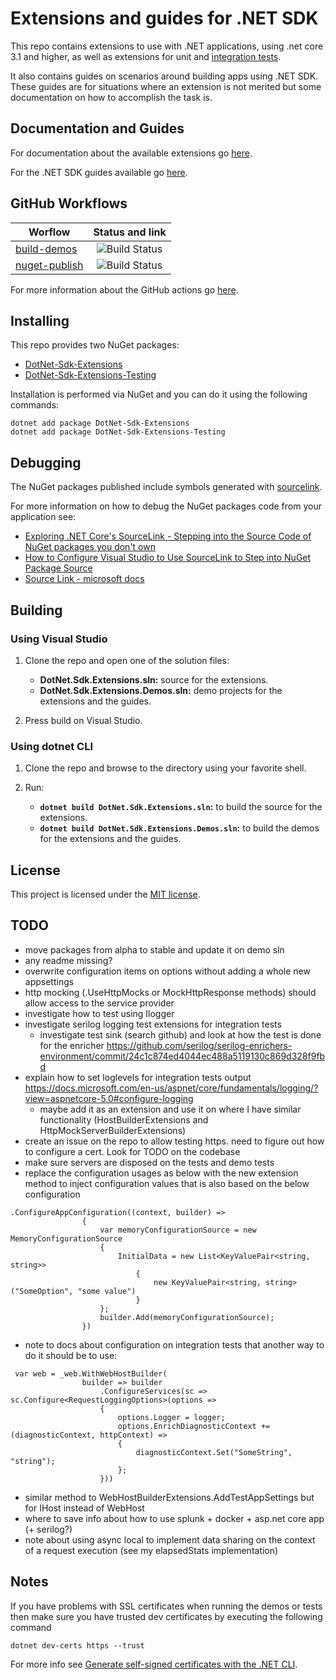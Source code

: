 # Extensions and guides for .NET SDK

This repo contains extensions to use with .NET applications, using .net core 3.1 and higher, as well as extensions for unit and [integration tests](https://docs.microsoft.com/en-us/aspnet/core/test/integration-tests?#introduction-to-integration-tests).

It also contains guides on scenarios around building apps using .NET SDK. These guides are for situations where an extension is not merited but some documentation on how to accomplish the task is.

## Documentation and Guides

For documentation about the available extensions go [here](/docs/docs-main.md).

For the .NET SDK guides available go [here](/docs/guides-main.md).

## GitHub Workflows

| Worflow                   |      Status and link      |
|---------------------------|:-------------------------:|
| [build-demos](https://github.com/edumserrano/dot-net-sdk-extensions/blob/master/.github/workflows/build-demos.yml)             |  ![Build Status](https://github.com/edumserrano/dot-net-sdk-extensions/workflows/Build%20demos/badge.svg) |
| [nuget-publish](https://github.com/edumserrano/dot-net-sdk-extensions/blob/master/.github/workflows/nuget-publish.yml)             |  ![Build Status](https://github.com/edumserrano/dot-net-sdk-extensions/workflows/Publish%20Nuget%20packages/badge.svg) |

For more information about the GitHub actions go [here](/docs/github-workflows/github-workflows.md).

## Installing

This repo provides two NuGet packages:

- [DotNet-Sdk-Extensions](https://www.nuget.org/packages/DotNet-Sdk-Extensions)
- [DotNet-Sdk-Extensions-Testing](https://www.nuget.org/packages/DotNet-Sdk-Extensions-Testing)

Installation is performed via NuGet and you can do it using the following commands:

```
dotnet add package DotNet-Sdk-Extensions
dotnet add package DotNet-Sdk-Extensions-Testing
```

## Debugging

The NuGet packages published include symbols generated with [sourcelink](https://github.com/dotnet/sourcelink).

For more information on how to debug the NuGet packages code from your application see:

- [Exploring .NET Core's SourceLink - Stepping into the Source Code of NuGet packages you don't own](https://www.hanselman.com/blog/exploring-net-cores-sourcelink-stepping-into-the-source-code-of-nuget-packages-you-dont-own)
- [How to Configure Visual Studio to Use SourceLink to Step into NuGet Package Source](https://aaronstannard.com/visual-studio-sourcelink-setup/)
- [Source Link - microsoft docs](https://docs.microsoft.com/en-us/dotnet/standard/library-guidance/sourcelink)

## Building

### Using Visual Studio

1) Clone the repo and open one of the solution files:
   - **DotNet.Sdk.Extensions.sln:** source for the extensions.
   - **DotNet.Sdk.Extensions.Demos.sln:** demo projects for the extensions and the guides.

2) Press build on Visual Studio.

### Using dotnet CLI

1) Clone the repo and browse to the directory using your favorite shell.

2) Run:
   - **`dotnet build DotNet.Sdk.Extensions.sln`:** to build the source for the extensions.
   - **`dotnet build DotNet.Sdk.Extensions.Demos.sln`:** to build the demos for the extensions and the guides.

## License

This project is licensed under the [MIT license](https://licenses.nuget.org/MIT).

## TODO


* move packages from alpha to stable and update it on demo sln
* any readme missing?
* overwrite configuration items on options without adding a whole new appsettings
* http mocking (.UseHttpMocks or MockHttpResponse methods) should allow access to the service provider
* investigate how to test using Ilogger
* investigate serilog logging test extensions for integration tests
  * investigate test sink (search github) and look at how the test is done for the enricher https://github.com/serilog/serilog-enrichers-environment/commit/24c1c874ed4044ec488a5119130c869d328f9fbd  
* explain how to set loglevels for integration tests output https://docs.microsoft.com/en-us/aspnet/core/fundamentals/logging/?view=aspnetcore-5.0#configure-logging
  * maybe add it as an extension and use it on where I have similar functionality (HostBuilderExtensions and HttpMockServerBuilderExtensions)
* create an issue on the repo to allow testing https. need to figure out how to configure a cert. Look for TODO on the codebase
* make sure servers are disposed on the tests and demo tests
* replace the configuration usages as below with the new extension method to inject configuration values that is also based on the below configuration
```
.ConfigureAppConfiguration((context, builder) =>
                {
                    var memoryConfigurationSource = new MemoryConfigurationSource
                    {
                        InitialData = new List<KeyValuePair<string, string>>
                            {
                                new KeyValuePair<string, string>("SomeOption", "some value")
                            }
                    };
                    builder.Add(memoryConfigurationSource);
                })
```
* note to docs about configuration on integration tests that another way to do it should be to use:
```
 var web = _web.WithWebHostBuilder(
                builder => builder
                    .ConfigureServices(sc => sc.Configure<RequestLoggingOptions>(options =>
                    {
                        options.Logger = logger;
                        options.EnrichDiagnosticContext += (diagnosticContext, httpContext) =>
                        {
                            diagnosticContext.Set("SomeString", "string");
                        };
                    }))
```
* similar method to WebHostBuilderExtensions.AddTestAppSettings but for IHost instead of WebHost
* where to save info about how to use splunk + docker + asp.net core app (+ serilog?)
* note about using async local to implement data sharing on the context of a request execution (see my elapsedStats implementation)

## Notes

If you have problems with SSL certificates when running the demos or tests then make sure you have trusted dev certificates by executing the following command

```
dotnet dev-certs https --trust
```

For more info see [Generate self-signed certificates with the .NET CLI](https://docs.microsoft.com/en-us/dotnet/core/additional-tools/self-signed-certificates-guide).
